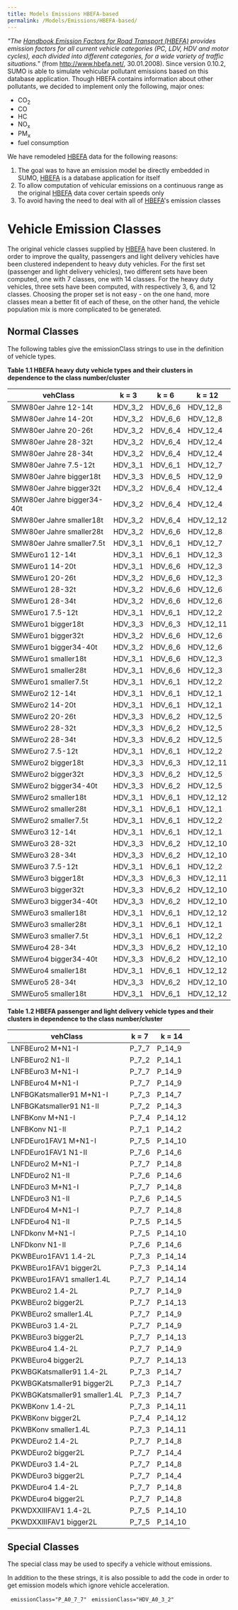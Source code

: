 ```yaml
---
title: Models Emissions HBEFA-based
permalink: /Models/Emissions/HBEFA-based/
---
```


*"The [Handbook Emission Factors for Road Transport
(HBEFA)](http://www.hbefa.net/) provides emission factors for all
current vehicle categories (PC, LDV, HDV and motor cycles), each divided
into different categories, for a wide variety of traffic situations."*
(from <http://www.hbefa.net/>, 30.01.2008). Since version 0.10.2, SUMO
is able to simulate vehicular pollutant emissions based on this database
application. Though HBEFA contains information about other pollutants,
we decided to implement only the following, major ones:

  - CO<sub>2</sub>
  - CO
  - HC
  - NO<sub>x</sub>
  - PM<sub>x</sub>
  - fuel consumption

We have remodeled [HBEFA](http://www.hbefa.net/) data for the following
reasons:

1.  The goal was to have an emission model be directly embedded in SUMO,
    [HBEFA](http://www.hbefa.net/) is a database application for itself
2.  To allow computation of vehicular emissions on a continuous range as
    the original [HBEFA](http://www.hbefa.net/) data cover certain
    speeds only
3.  To avoid having the need to deal with all of
    [HBEFA](http://www.hbefa.net/)'s emission classes

# Vehicle Emission Classes

The original vehicle classes supplied by [HBEFA](http://www.hbefa.net/)
have been clustered. In order to improve the quality, passengers and
light delivery vehicles have been clustered independent to heavy duty
vehicles. For the first set (passenger and light delivery vehicles), two
different sets have been computed, one with 7 classes, one with 14
classes. For the heavy duty vehicles, three sets have been computed,
with respectively 3, 6, and 12 classes. Choosing the proper set is not
easy - on the one hand, more classes mean a better fit of each of these,
on the other hand, the vehicle population mix is more complicated to be
generated.

## Normal Classes

The following tables give the emissionClass strings to use in the
definition of vehicle types.

**Table 1.1 HBEFA heavy duty vehicle types and their clusters in
dependence to the class number/cluster**

| vehClass                   | k = 3     | k = 6     | k = 12      |
| -------------------------- | --------- | --------- | ----------- |
| SMW80er Jahre 12-14t       | HDV_3_2 | HDV_6_6 | HDV_12_8  |
| SMW80er Jahre 14-20t       | HDV_3_2 | HDV_6_6 | HDV_12_8  |
| SMW80er Jahre 20-26t       | HDV_3_2 | HDV_6_4 | HDV_12_4  |
| SMW80er Jahre 28-32t       | HDV_3_2 | HDV_6_4 | HDV_12_4  |
| SMW80er Jahre 28-34t       | HDV_3_2 | HDV_6_4 | HDV_12_4  |
| SMW80er Jahre 7.5-12t      | HDV_3_1 | HDV_6_1 | HDV_12_7  |
| SMW80er Jahre bigger18t    | HDV_3_3 | HDV_6_5 | HDV_12_9  |
| SMW80er Jahre bigger32t    | HDV_3_2 | HDV_6_4 | HDV_12_4  |
| SMW80er Jahre bigger34-40t | HDV_3_2 | HDV_6_4 | HDV_12_4  |
| SMW80er Jahre smaller18t   | HDV_3_2 | HDV_6_4 | HDV_12_12 |
| SMW80er Jahre smaller28t   | HDV_3_2 | HDV_6_6 | HDV_12_8  |
| SMW80er Jahre smaller7.5t  | HDV_3_1 | HDV_6_1 | HDV_12_7  |
| SMWEuro1 12-14t            | HDV_3_1 | HDV_6_1 | HDV_12_3  |
| SMWEuro1 14-20t            | HDV_3_1 | HDV_6_6 | HDV_12_3  |
| SMWEuro1 20-26t            | HDV_3_2 | HDV_6_6 | HDV_12_3  |
| SMWEuro1 28-32t            | HDV_3_2 | HDV_6_6 | HDV_12_6  |
| SMWEuro1 28-34t            | HDV_3_2 | HDV_6_6 | HDV_12_6  |
| SMWEuro1 7.5-12t           | HDV_3_1 | HDV_6_1 | HDV_12_2  |
| SMWEuro1 bigger18t         | HDV_3_3 | HDV_6_3 | HDV_12_11 |
| SMWEuro1 bigger32t         | HDV_3_2 | HDV_6_6 | HDV_12_6  |
| SMWEuro1 bigger34-40t      | HDV_3_2 | HDV_6_6 | HDV_12_6  |
| SMWEuro1 smaller18t        | HDV_3_1 | HDV_6_6 | HDV_12_3  |
| SMWEuro1 smaller28t        | HDV_3_1 | HDV_6_6 | HDV_12_3  |
| SMWEuro1 smaller7.5t       | HDV_3_1 | HDV_6_1 | HDV_12_2  |
| SMWEuro2 12-14t            | HDV_3_1 | HDV_6_1 | HDV_12_1  |
| SMWEuro2 14-20t            | HDV_3_1 | HDV_6_1 | HDV_12_1  |
| SMWEuro2 20-26t            | HDV_3_3 | HDV_6_2 | HDV_12_5  |
| SMWEuro2 28-32t            | HDV_3_3 | HDV_6_2 | HDV_12_5  |
| SMWEuro2 28-34t            | HDV_3_3 | HDV_6_2 | HDV_12_5  |
| SMWEuro2 7.5-12t           | HDV_3_1 | HDV_6_1 | HDV_12_2  |
| SMWEuro2 bigger18t         | HDV_3_3 | HDV_6_3 | HDV_12_11 |
| SMWEuro2 bigger32t         | HDV_3_3 | HDV_6_2 | HDV_12_5  |
| SMWEuro2 bigger34-40t      | HDV_3_3 | HDV_6_2 | HDV_12_5  |
| SMWEuro2 smaller18t        | HDV_3_1 | HDV_6_1 | HDV_12_12 |
| SMWEuro2 smaller28t        | HDV_3_1 | HDV_6_1 | HDV_12_1  |
| SMWEuro2 smaller7.5t       | HDV_3_1 | HDV_6_1 | HDV_12_2  |
| SMWEuro3 12-14t            | HDV_3_1 | HDV_6_1 | HDV_12_1  |
| SMWEuro3 28-32t            | HDV_3_3 | HDV_6_2 | HDV_12_10 |
| SMWEuro3 28-34t            | HDV_3_3 | HDV_6_2 | HDV_12_10 |
| SMWEuro3 7.5-12t           | HDV_3_1 | HDV_6_1 | HDV_12_2  |
| SMWEuro3 bigger18t         | HDV_3_3 | HDV_6_3 | HDV_12_11 |
| SMWEuro3 bigger32t         | HDV_3_3 | HDV_6_2 | HDV_12_10 |
| SMWEuro3 bigger34-40t      | HDV_3_3 | HDV_6_2 | HDV_12_10 |
| SMWEuro3 smaller18t        | HDV_3_1 | HDV_6_1 | HDV_12_12 |
| SMWEuro3 smaller28t        | HDV_3_1 | HDV_6_1 | HDV_12_1  |
| SMWEuro3 smaller7.5t       | HDV_3_1 | HDV_6_1 | HDV_12_2  |
| SMWEuro4 28-34t            | HDV_3_3 | HDV_6_2 | HDV_12_10 |
| SMWEuro4 bigger34-40t      | HDV_3_3 | HDV_6_2 | HDV_12_10 |
| SMWEuro4 smaller18t        | HDV_3_1 | HDV_6_1 | HDV_12_12 |
| SMWEuro5 28-34t            | HDV_3_3 | HDV_6_2 | HDV_12_10 |
| SMWEuro5 smaller18t        | HDV_3_1 | HDV_6_1 | HDV_12_12 |

**Table 1.2 HBEFA passenger and light delivery vehicle types and their
clusters in dependence to the class number/cluster**

| vehClass                      | k = 7   | k = 14    |
| ----------------------------- | ------- | --------- |
| LNFBEuro2 M+N1-I              | P_7_7 | P_14_9  |
| LNFBEuro2 N1-II               | P_7_2 | P_14_1  |
| LNFBEuro3 M+N1-I              | P_7_7 | P_14_9  |
| LNFBEuro4 M+N1-I              | P_7_7 | P_14_9  |
| LNFBGKatsmaller91 M+N1-I      | P_7_3 | P_14_7  |
| LNFBGKatsmaller91 N1-II       | P_7_2 | P_14_3  |
| LNFBKonv M+N1-I               | P_7_4 | P_14_12 |
| LNFBKonv N1-II                | P_7_1 | P_14_2  |
| LNFDEuro1FAV1 M+N1-I          | P_7_5 | P_14_10 |
| LNFDEuro1FAV1 N1-II           | P_7_6 | P_14_6  |
| LNFDEuro2 M+N1-I              | P_7_7 | P_14_8  |
| LNFDEuro2 N1-II               | P_7_6 | P_14_6  |
| LNFDEuro3 M+N1-I              | P_7_7 | P_14_8  |
| LNFDEuro3 N1-II               | P_7_6 | P_14_5  |
| LNFDEuro4 M+N1-I              | P_7_7 | P_14_8  |
| LNFDEuro4 N1-II               | P_7_5 | P_14_5  |
| LNFDkonv M+N1-I               | P_7_5 | P_14_10 |
| LNFDkonv N1-II                | P_7_6 | P_14_6  |
| PKWBEuro1FAV1 1.4-2L          | P_7_3 | P_14_14 |
| PKWBEuro1FAV1 bigger2L        | P_7_3 | P_14_14 |
| PKWBEuro1FAV1 smaller1.4L     | P_7_7 | P_14_14 |
| PKWBEuro2 1.4-2L              | P_7_7 | P_14_9  |
| PKWBEuro2 bigger2L            | P_7_7 | P_14_13 |
| PKWBEuro2 smaller1.4L         | P_7_7 | P_14_9  |
| PKWBEuro3 1.4-2L              | P_7_7 | P_14_9  |
| PKWBEuro3 bigger2L            | P_7_7 | P_14_13 |
| PKWBEuro4 1.4-2L              | P_7_7 | P_14_9  |
| PKWBEuro4 bigger2L            | P_7_7 | P_14_13 |
| PKWBGKatsmaller91 1.4-2L      | P_7_3 | P_14_7  |
| PKWBGKatsmaller91 bigger2L    | P_7_3 | P_14_7  |
| PKWBGKatsmaller91 smaller1.4L | P_7_3 | P_14_7  |
| PKWBKonv 1.4-2L               | P_7_3 | P_14_11 |
| PKWBKonv bigger2L             | P_7_4 | P_14_12 |
| PKWBKonv smaller1.4L          | P_7_3 | P_14_11 |
| PKWDEuro2 1.4-2L              | P_7_7 | P_14_8  |
| PKWDEuro2 bigger2L            | P_7_7 | P_14_4  |
| PKWDEuro3 1.4-2L              | P_7_7 | P_14_8  |
| PKWDEuro3 bigger2L            | P_7_7 | P_14_4  |
| PKWDEuro4 1.4-2L              | P_7_7 | P_14_8  |
| PKWDEuro4 bigger2L            | P_7_7 | P_14_8  |
| PKWDXXIIIFAV1 1.4-2L          | P_7_5 | P_14_10 |
| PKWDXXIIIFAV1 bigger2L        | P_7_5 | P_14_10 |

## Special Classes

The special class  may be used to specify a vehicle without emissions.

In addition to the these strings, it is also possible to add the code
in order to get emission models which ignore vehicle acceleration.

` emissionClass="P_A0_7_7"`
` emissionClass="HDV_A0_3_2"`